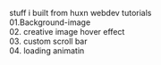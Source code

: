stuff i built from huxn webdev tutorials  
01.Background-image  
02. creative image hover effect  
03. custom scroll bar  
04. loading animatin
